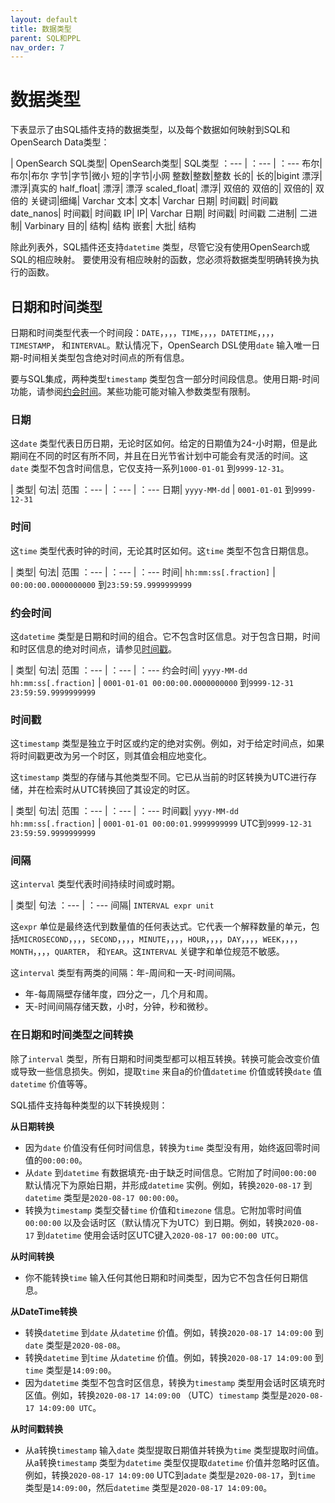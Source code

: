 ```yaml
---
layout: default
title: 数据类型
parent: SQL和PPL
nav_order: 7
---
```


# 数据类型

下表显示了由SQL插件支持的数据类型，以及每个数据如何映射到SQL和OpenSearch Data类型：

| OpenSearch SQL类型| OpenSearch类型| SQL类型
：--- | ：--- | ：---
布尔|布尔|布尔
字节|字节|微小
短的|字节|小网
整数|整数|整数
长的| 长的|bigint
漂浮|漂浮|真实的
half_float| 漂浮| 漂浮
scaled_float| 漂浮| 双倍的
双倍的| 双倍的| 双倍的
关键词|细绳| Varchar
文本| 文本| Varchar
日期| 时间戳| 时间戳
date_nanos| 时间戳| 时间戳
IP| IP| Varchar
日期| 时间戳| 时间戳
二进制| 二进制| Varbinary
目的| 结构| 结构
嵌套| 大批| 结构

除此列表外，SQL插件还支持`datetime` 类型，尽管它没有使用OpenSearch或SQL的相应映射。
要使用没有相应映射的函数，您必须将数据类型明确转换为执行的函数。


## 日期和时间类型

日期和时间类型代表一个时间段：`DATE`，，，，`TIME`，，，，`DATETIME`，，，，`TIMESTAMP`， 和`INTERVAL`。默认情况下，OpenSearch DSL使用`date` 输入唯一日期-时间相关类型包含绝对时间点的所有信息。

要与SQL集成，两种类型`timestamp` 类型包含一部分时间段信息。使用日期-时间功能，请参阅[约会时间]({{site.url}}{{site.baseurl}}/search-plugins/sql/functions#date-and-time)。某些功能可能对输入参数类型有限制。


### 日期

这`date` 类型代表日历日期，无论时区如何。给定的日期值为24-小时期，但是此期间在不同的时区有所不同，并且在日光节省计划中可能会有灵活的时间。这`date` 类型不包含时间信息，它仅支持一系列`1000-01-01` 到`9999-12-31`。

| 类型| 句法| 范围
：--- | ：--- | ：---
日期| `yyyy-MM-dd` | `0001-01-01` 到`9999-12-31`

### 时间

这`time` 类型代表时钟的时间，无论其时区如何。这`time` 类型不包含日期信息。

| 类型| 句法| 范围
：--- | ：--- | ：---
时间| `hh:mm:ss[.fraction]` | `00:00:00.0000000000` 到`23:59:59.9999999999`

### 约会时间

这`datetime` 类型是日期和时间的组合。它不包含时区信息。对于包含日期，时间和时区信息的绝对时间点，请参见[时间戳](#timestamp)。

| 类型| 句法| 范围
：--- | ：--- | ：---
约会时间| `yyyy-MM-dd hh:mm:ss[.fraction]` | `0001-01-01 00:00:00.0000000000` 到`9999-12-31 23:59:59.9999999999`

### 时间戳

这`timestamp` 类型是独立于时区或约定的绝对实例。例如，对于给定时间点，如果将时间戳更改为另一个时区，则其值会相应地变化。

这`timestamp` 类型的存储与其他类型不同。它已从当前的时区转换为UTC进行存储，并在检索时从UTC转换回了其设定的时区。

| 类型| 句法| 范围
：--- | ：--- | ：---
时间戳| `yyyy-MM-dd hh:mm:ss[.fraction]` | `0001-01-01 00:00:01.9999999999` UTC到`9999-12-31 23:59:59.9999999999`

### 间隔

这`interval` 类型代表时间持续时间或时期。

| 类型| 句法
：--- | ：---
间隔| `INTERVAL expr unit`

这`expr` 单位是最终迭代到数量值的任何表达式。它代表一个解释数量的单元，包括`MICROSECOND`，，，，`SECOND`，，，，`MINUTE`，，，，`HOUR`，，，，`DAY`，，，，`WEEK`，，，，`MONTH`，，，，`QUARTER`， 和`YEAR`。这`INTERVAL` 关键字和单位规范不敏感。

这`interval` 类型有两类的间隔：年-周间和一天-时间间隔。

- 年-每周隔壁存储年度，四分之一，几个月和周。
- 天-时间间隔存储天数，小时，分钟，秒和微秒。


### 在日期和时间类型之间转换

除了`interval` 类型，所有日期和时间类型都可以相互转换。转换可能会改变价值或导致一些信息损失。例如，提取`time` 来自a的价值`datetime` 价值或转换`date` 值`datetime` 价值等等。

SQL插件支持每种类型的以下转换规则：

**从日期转换**

- 因为`date` 价值没有任何时间信息，转换为`time` 类型没有用，始终返回零时间值的`00:00:00`。
- 从`date` 到`datetime` 有数据填充-由于缺乏时间信息。它附加了时间`00:00:00` 默认情况下为原始日期，并形成`datetime` 实例。例如，转换`2020-08-17` 到`datetime` 类型是`2020-08-17 00:00:00`。
- 转换为`timestamp` 类型交替`time` 价值和`timezone` 信息。它附加零时间值`00:00:00` 以及会话时区（默认情况下为UTC）到日期。例如，转换`2020-08-17` 到`datetime` 使用会话时区UTC键入`2020-08-17 00:00:00 UTC`。

**从时间转换**

- 你不能转换`time` 输入任何其他日期和时间类型，因为它不包含任何日期信息。

**从DateTime转换**

- 转换`datetime` 到`date` 从`datetime` 价值。例如，转换`2020-08-17 14:09:00` 到`date` 类型是`2020-08-08`。
- 转换`datetime` 到`time` 从`datetime` 价值。例如，转换`2020-08-17 14:09:00` 到`time` 类型是`14:09:00`。
- 因为`datetime` 类型不包含时区信息，转换为`timestamp` 类型用会话时区填充时区值。例如，转换`2020-08-17 14:09:00` （UTC）`timestamp` 类型是`2020-08-17 14:09:00 UTC`。

**从时间戳转换**

- 从a转换`timestamp` 输入`date` 类型提取日期值并转换为`time` 类型提取时间值。从a转换`timestamp` 类型为`datetime` 类型仅提取`datetime` 价值并忽略时区值。例如，转换`2020-08-17 14:09:00` UTC到a`date` 类型是`2020-08-17`，到`time` 类型是`14:09:00`，然后`datetime` 类型是`2020-08-17 14:09:00`。

